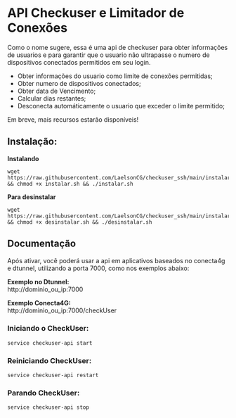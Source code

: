 # API Checkuser e Limitador de Conexões

Como o nome sugere, essa é uma api de checkuser para obter informações de usuarios e para garantir que o usuario não ultrapasse o numero de dispositivos conectados permitidos em seu login.

- Obter informações do usuario como limite de conexões permitidas;
- Obter numero de dispositivos conectados;
- Obter data de Vencimento;
- Calcular dias restantes;
- Desconecta automáticamente o usuario que exceder o limite permitido;

Em breve, mais recursos estarão disponíveis!


## Instalação:
<b>Instalando</b>
```shell
wget https://raw.githubusercontent.com/LaelsonCG/checkuser_ssh/main/instalar.sh && chmod +x instalar.sh && ./instalar.sh
```
<b>Para desinstalar</b>
```shell
wget https://raw.githubusercontent.com/LaelsonCG/checkuser_ssh/main/instalar.sh && chmod +x desinstalar.sh && ./desinstalar.sh
```

## Documentação
Após ativar, você poderá usar a api em aplicativos baseados no conecta4g e dtunnel, utilizando a porta 7000, como nos exemplos abaixo:

<b>Exemplo no Dtunnel:</b><br>
http://dominio_ou_ip:7000

<b>Exemplo Conecta4G:</b><br>
http://dominio_ou_ip:7000/checkUser

### Iniciando o CheckUser:
```shell
service checkuser-api start
```

### Reiniciando CheckUser:
```shell
service checkuser-api restart
```

### Parando CheckUser:
```shell
service checkuser-api stop
```

